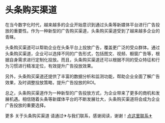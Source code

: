 # 头条购买渠道

在当今数字化时代，越来越多的企业开始意识到通过头条等新媒体平台进行广告投放的重要性。作为一种新型的广告购买渠道，头条购买渠道受到了越来越多企业的青睐。

头条购买渠道可以帮助企业在头条平台上投放广告，覆盖更广泛的受众群体。通过头条购买渠道，企业可以选择不同的广告形式，包括图文、视频、橱窗广告等，根据自身需求进行定制化投放。而且，头条购买渠道还可以根据不同的受众特征和行为习惯进行精准定位，有效提升广告投放效果。

另外，头条购买渠道还提供了丰富的数据分析和监测功能，帮助企业全面了解广告效果，及时调整投放策略，提升广告投放的ROI。

总之，头条购买渠道作为一种新型的广告投放方式，为企业带来了更多的商机和发展机遇。相信随着头条等新媒体平台的不断发展壮大，头条购买渠道将会成为企业广告投放的重要选择。

更多 关于头条购买渠道 请通过✈与我们联系，感谢阅读，谢谢！[点这里联系✈](https://gg.k02.cc)